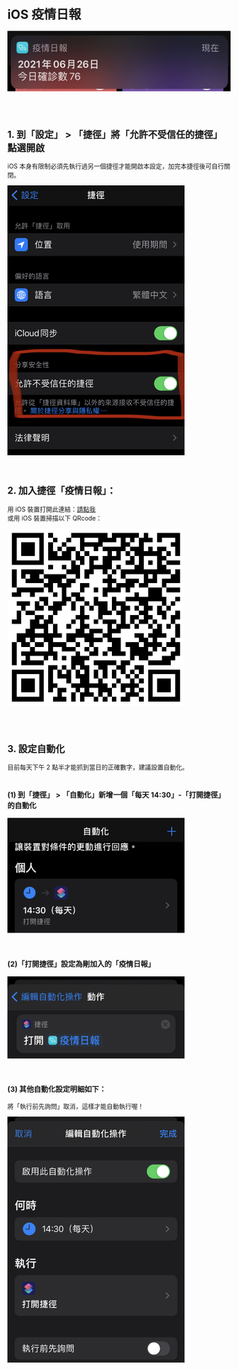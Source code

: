 <p align="center"><h1>iOS 疫情日報</h1></p>
<p align="left"><img width="550" src="./1.png"></p><br/><br/>

## 1. 到「設定」 > 「捷徑」將「允許不受信任的捷徑」點選開啟
iOS 本身有限制必須先執行過另一個捷徑才能開啟本設定，加完本捷徑後可自行關閉。<br/>
<p align="left"><img width="400" src="./2.png"></p><br/>

## 2. 加入捷徑「疫情日報」：
用 iOS 裝置打開此連結：<a href="https://www.icloud.com/shortcuts/72eec82abf0942ae8d2472fefb067812" target="_blank">請點我</a><br/>
或用 iOS 裝置掃描以下 QRcode：<br/>
<p align="left"><img width="400" src="./3.png"></p>
<br/><br/>

## 3. 設定自動化
目前每天下午 2 點半才能抓到當日的正確數字，建議設置自動化。<br/><br/>

### (1) 到「捷徑」 > 「自動化」新增一個「每天 14:30」-「打開捷徑」的自動化<br/>
<p align="left"><img width="400" src="./4.png"></p><br/>

### (2)「打開捷徑」設定為剛加入的「疫情日報」<br/>
<p align="left"><img width="400" src="./6.png"></p><br/>

### (3) 其他自動化設定明細如下：
將「執行前先詢問」取消，這樣才能自動執行喔！<br/>
<p align="left"><img width="400" src="./5.png"></p><br/>
